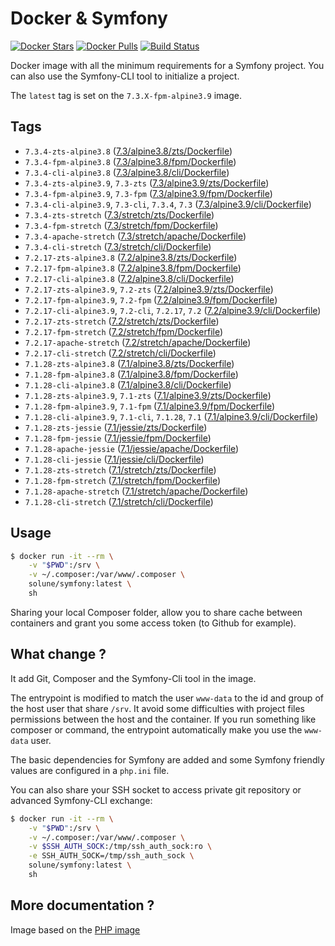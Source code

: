# Docker & Symfony

[![Docker Stars](https://img.shields.io/docker/stars/solune/symfony.svg?style=flat)](https://hub.docker.com/r/solune/symfony/)
[![Docker Pulls](https://img.shields.io/docker/pulls/solune/symfony.svg?style=flat)](https://hub.docker.com/r/solune/symfony/)
[![Build Status](https://travis-ci.org/florianbelhomme/docker-symfony.svg?branch=master&style=flat)](https://travis-ci.org/florianbelhomme/docker-symfony)

Docker image with all the minimum requirements for a Symfony project.
You can also use the Symfony-CLI tool to initialize a project.

The `latest` tag is set on the `7.3.X-fpm-alpine3.9` image.

## Tags

- `7.3.4-zts-alpine3.8` ([7.3/alpine3.8/zts/Dockerfile](https://github.com/florianbelhomme/docker-symfony/tree/master/7.3/alpine3.8/zts/Dockerfile))
- `7.3.4-fpm-alpine3.8` ([7.3/alpine3.8/fpm/Dockerfile](https://github.com/florianbelhomme/docker-symfony/tree/master/7.3/alpine3.8/fpm/Dockerfile))
- `7.3.4-cli-alpine3.8` ([7.3/alpine3.8/cli/Dockerfile](https://github.com/florianbelhomme/docker-symfony/tree/master/7.3/alpine3.8/cli/Dockerfile))
- `7.3.4-zts-alpine3.9`, `7.3-zts` ([7.3/alpine3.9/zts/Dockerfile](https://github.com/florianbelhomme/docker-symfony/tree/master/7.3/alpine3.9/zts/Dockerfile))
- `7.3.4-fpm-alpine3.9`, `7.3-fpm` ([7.3/alpine3.9/fpm/Dockerfile](https://github.com/florianbelhomme/docker-symfony/tree/master/7.3/alpine3.9/fpm/Dockerfile))
- `7.3.4-cli-alpine3.9`, `7.3-cli`, `7.3.4`, `7.3` ([7.3/alpine3.9/cli/Dockerfile](https://github.com/florianbelhomme/docker-symfony/tree/master/7.3/alpine3.9/cli/Dockerfile))
- `7.3.4-zts-stretch` ([7.3/stretch/zts/Dockerfile](https://github.com/florianbelhomme/docker-symfony/tree/master/7.3/stretch/zts/Dockerfile))
- `7.3.4-fpm-stretch` ([7.3/stretch/fpm/Dockerfile](https://github.com/florianbelhomme/docker-symfony/tree/master/7.3/stretch/fpm/Dockerfile))
- `7.3.4-apache-stretch` ([7.3/stretch/apache/Dockerfile](https://github.com/florianbelhomme/docker-symfony/tree/master/7.3/stretch/apache/Dockerfile))
- `7.3.4-cli-stretch` ([7.3/stretch/cli/Dockerfile](https://github.com/florianbelhomme/docker-symfony/tree/master/7.3/stretch/cli/Dockerfile))
- `7.2.17-zts-alpine3.8` ([7.2/alpine3.8/zts/Dockerfile](https://github.com/florianbelhomme/docker-symfony/tree/master/7.2/alpine3.8/zts/Dockerfile))
- `7.2.17-fpm-alpine3.8` ([7.2/alpine3.8/fpm/Dockerfile](https://github.com/florianbelhomme/docker-symfony/tree/master/7.2/alpine3.8/fpm/Dockerfile))
- `7.2.17-cli-alpine3.8` ([7.2/alpine3.8/cli/Dockerfile](https://github.com/florianbelhomme/docker-symfony/tree/master/7.2/alpine3.8/cli/Dockerfile))
- `7.2.17-zts-alpine3.9`, `7.2-zts` ([7.2/alpine3.9/zts/Dockerfile](https://github.com/florianbelhomme/docker-symfony/tree/master/7.2/alpine3.9/zts/Dockerfile))
- `7.2.17-fpm-alpine3.9`, `7.2-fpm` ([7.2/alpine3.9/fpm/Dockerfile](https://github.com/florianbelhomme/docker-symfony/tree/master/7.2/alpine3.9/fpm/Dockerfile))
- `7.2.17-cli-alpine3.9`, `7.2-cli`, `7.2.17`, `7.2` ([7.2/alpine3.9/cli/Dockerfile](https://github.com/florianbelhomme/docker-symfony/tree/master/7.2/alpine3.9/cli/Dockerfile))
- `7.2.17-zts-stretch` ([7.2/stretch/zts/Dockerfile](https://github.com/florianbelhomme/docker-symfony/tree/master/7.2/stretch/zts/Dockerfile))
- `7.2.17-fpm-stretch` ([7.2/stretch/fpm/Dockerfile](https://github.com/florianbelhomme/docker-symfony/tree/master/7.2/stretch/fpm/Dockerfile))
- `7.2.17-apache-stretch` ([7.2/stretch/apache/Dockerfile](https://github.com/florianbelhomme/docker-symfony/tree/master/7.2/stretch/apache/Dockerfile))
- `7.2.17-cli-stretch` ([7.2/stretch/cli/Dockerfile](https://github.com/florianbelhomme/docker-symfony/tree/master/7.2/stretch/cli/Dockerfile))
- `7.1.28-zts-alpine3.8` ([7.1/alpine3.8/zts/Dockerfile](https://github.com/florianbelhomme/docker-symfony/tree/master/7.1/alpine3.8/zts/Dockerfile))
- `7.1.28-fpm-alpine3.8` ([7.1/alpine3.8/fpm/Dockerfile](https://github.com/florianbelhomme/docker-symfony/tree/master/7.1/alpine3.8/fpm/Dockerfile))
- `7.1.28-cli-alpine3.8` ([7.1/alpine3.8/cli/Dockerfile](https://github.com/florianbelhomme/docker-symfony/tree/master/7.1/alpine3.8/cli/Dockerfile))
- `7.1.28-zts-alpine3.9`, `7.1-zts` ([7.1/alpine3.9/zts/Dockerfile](https://github.com/florianbelhomme/docker-symfony/tree/master/7.1/alpine3.9/zts/Dockerfile))
- `7.1.28-fpm-alpine3.9`, `7.1-fpm` ([7.1/alpine3.9/fpm/Dockerfile](https://github.com/florianbelhomme/docker-symfony/tree/master/7.1/alpine3.9/fpm/Dockerfile))
- `7.1.28-cli-alpine3.9`, `7.1-cli`, `7.1.28`, `7.1` ([7.1/alpine3.9/cli/Dockerfile](https://github.com/florianbelhomme/docker-symfony/tree/master/7.1/alpine3.9/cli/Dockerfile))
- `7.1.28-zts-jessie` ([7.1/jessie/zts/Dockerfile](https://github.com/florianbelhomme/docker-symfony/tree/master/7.1/jessie/zts/Dockerfile))
- `7.1.28-fpm-jessie` ([7.1/jessie/fpm/Dockerfile](https://github.com/florianbelhomme/docker-symfony/tree/master/7.1/jessie/fpm/Dockerfile))
- `7.1.28-apache-jessie` ([7.1/jessie/apache/Dockerfile](https://github.com/florianbelhomme/docker-symfony/tree/master/7.1/jessie/apache/Dockerfile))
- `7.1.28-cli-jessie` ([7.1/jessie/cli/Dockerfile](https://github.com/florianbelhomme/docker-symfony/tree/master/7.1/jessie/cli/Dockerfile))
- `7.1.28-zts-stretch` ([7.1/stretch/zts/Dockerfile](https://github.com/florianbelhomme/docker-symfony/tree/master/7.1/stretch/zts/Dockerfile))
- `7.1.28-fpm-stretch` ([7.1/stretch/fpm/Dockerfile](https://github.com/florianbelhomme/docker-symfony/tree/master/7.1/stretch/fpm/Dockerfile))
- `7.1.28-apache-stretch` ([7.1/stretch/apache/Dockerfile](https://github.com/florianbelhomme/docker-symfony/tree/master/7.1/stretch/apache/Dockerfile))
- `7.1.28-cli-stretch` ([7.1/stretch/cli/Dockerfile](https://github.com/florianbelhomme/docker-symfony/tree/master/7.1/stretch/cli/Dockerfile))

## Usage

```bash
$ docker run -it --rm \
    -v "$PWD":/srv \
    -v ~/.composer:/var/www/.composer \
    solune/symfony:latest \
    sh
```

Sharing your local Composer folder, allow you to share cache between containers and grant you some
access token (to Github for example).

## What change ?

It add Git, Composer and the Symfony-Cli tool in the image.

The entrypoint is modified to match the user `www-data` to the id and group of the host user that share `/srv`.
It avoid some difficulties with project files permissions between the host and the container.
If you run something like composer or command, the entrypoint automatically make you use the `www-data` user.

The basic dependencies for Symfony are added and some Symfony friendly values are configured in a `php.ini` file.

You can also share your SSH socket to access private git repository or advanced Symfony-CLI exchange:
```bash
$ docker run -it --rm \
    -v "$PWD":/srv \
    -v ~/.composer:/var/www/.composer \
    -v $SSH_AUTH_SOCK:/tmp/ssh_auth_sock:ro \
    -e SSH_AUTH_SOCK=/tmp/ssh_auth_sock \
    solune/symfony:latest \
    sh
``` 

## More documentation ?

Image based on the [PHP image](https://hub.docker.com/_/php)
